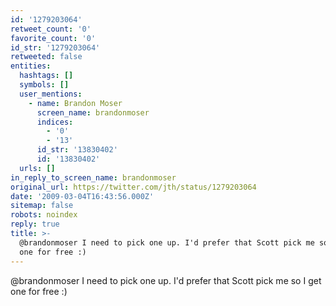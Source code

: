 ```yaml
---
id: '1279203064'
retweet_count: '0'
favorite_count: '0'
id_str: '1279203064'
retweeted: false
entities:
  hashtags: []
  symbols: []
  user_mentions:
    - name: Brandon Moser
      screen_name: brandonmoser
      indices:
        - '0'
        - '13'
      id_str: '13830402'
      id: '13830402'
  urls: []
in_reply_to_screen_name: brandonmoser
original_url: https://twitter.com/jth/status/1279203064
date: '2009-03-04T16:43:56.000Z'
sitemap: false
robots: noindex
reply: true
title: >-
  @brandonmoser I need to pick one up. I'd prefer that Scott pick me so I get
  one for free :)
---
```


@brandonmoser I need to pick one up. I'd prefer that Scott pick me so I get one for free :)